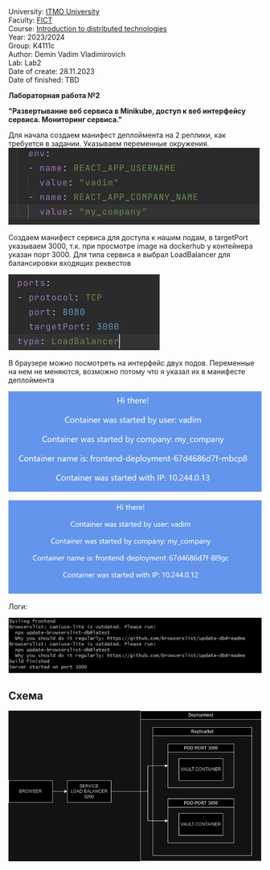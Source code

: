 University: [ITMO University](https://itmo.ru/ru/) \
Faculty: [FICT](https://fict.itmo.ru) \
Course: [Introduction to distributed technologies](https://github.com/itmo-ict-faculty/introduction-to-distributed-technologies) \
Year: 2023/2024 \
Group: K4111c \
Author: Demin Vadim Vladimirovich \
Lab: Lab2 \
Date of create: 28.11.2023 \
Date of finished: TBD


**Лабораторная работа №2**

**\"Развертывание веб сервиса в Minikube, доступ к веб интерфейсу
сервиса. Мониторинг сервиса.\"**


Для начала создаем манифест деплоймента на 2 реплики, как требуется в задании. Указываем переменные окружения.
![](./pics/image1.png)


Создаем манифест сервиса для доступа к
нашим подам, в targetPort указываем 3000, т.к. при просмотре image
на dockerhub у контейнера указан порт 3000. Для типа сервиса я
выбрал LoadBalancer для балансировки входящих реквестов

![](./pics/image2.png)

В браузере можно посмотреть на интерфейс двух подов. Переменные на
нем не меняются, возможно потому что я указал их в манифесте
деплоймента

![](./pics/image3.png)

![](./pics/image4.png)

Логи:

![](./pics/image5.png)


## Схема

![](sceheme2.drawio.png)